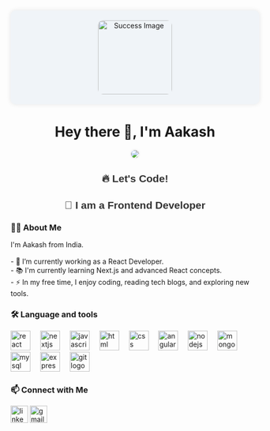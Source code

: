 <div align="center" style="background-color:#f0f4f8; padding:20px; border-radius:10px; box-shadow: 0 0 10px rgba(0, 0, 0, 0.1);">
  <img height="150" src="https://media.istockphoto.com/id/1025929386/vector/successful-young-man-holding-using-laptop-computer-and-showing-gesturing-thumbs-up-sign.jpg?s=612x612&w=0&k=20&c=7tEJ-O7cEX-j84H-g60WV-991sL0t8P0WlaY7PxBJn8=" alt="Success Image" style="border-radius:10px;" />
</div>

<h1 align="center">Hey there 👋, I'm Aakash</h1>



<div align="center" style="margin-top: 20px;">
  <img src="https://visitor-badge.laobi.icu/badge?page_id=aakash.aakash&" style="border-radius:10px; box-shadow: 0 0 5px rgba(0, 0, 0, 0.1);" />
</div>

<div align="center" style="margin-top: 30px;">
  <h2 style="color:#333; font-family:Arial, sans-serif;">🔥 Let's Code!</h2>
</div>

<div align="center" style="margin-top: 30px;">
  <h2 style="color:#333; font-family:Arial, sans-serif;">🚀 I am a Frontend Developer</h2>
  
</div>

<h3 align="left">👩‍💻 About Me</h3>

<p align="left">I'm Aakash from India.<br><br>- 🔭 I’m currently working as a React Developer.<br>- 📚 I'm currently learning Next.js and advanced React concepts.<br>- ⚡ In my free time, I enjoy coding, reading tech blogs, and exploring new tools.</p>

<h3 align="left">🛠 Language and tools</h3>

<div align="left">
  <img src="https://cdn.jsdelivr.net/gh/devicons/devicon/icons/react/react-original-wordmark.svg" height="40" alt="react logo" />
  <img width="12" />
  <img src="https://cdn.jsdelivr.net/gh/devicons/devicon/icons/nextjs/nextjs-line.svg" height="40" alt="nextjs logo" />
  <img width="12" />
  <img src="https://cdn.jsdelivr.net/gh/devicons/devicon/icons/javascript/javascript-original.svg" height="40" alt="javascript logo" />
  <img width="12" />
  <img src="https://cdn.jsdelivr.net/gh/devicons/devicon/icons/html5/html5-original-wordmark.svg" height="40" alt="html logo" />
  <img width="12" />
  <img src="https://cdn.jsdelivr.net/gh/devicons/devicon/icons/css3/css3-original-wordmark.svg" height="40" alt="css logo" />
  <img width="12" />
  <img src="https://cdn.jsdelivr.net/gh/devicons/devicon/icons/angularjs/angularjs-original.svg" height="40" alt="angular logo" />
  <img width="12" />
  <img src="https://cdn.jsdelivr.net/gh/devicons/devicon/icons/nodejs/nodejs-original-wordmark.svg" height="40" alt="nodejs logo" />
  <img width="12" />
  <img src="https://cdn.jsdelivr.net/gh/devicons/devicon/icons/mongodb/mongodb-original-wordmark.svg" height="40" alt="mongodb logo" />
  <img width="12" />
  <img src="https://cdn.jsdelivr.net/gh/devicons/devicon/icons/mysql/mysql-original-wordmark.svg" height="40" alt="mysql logo" />
  <img width="12" />
  <img src="https://cdn.jsdelivr.net/gh/devicons/devicon/icons/express/express-original-wordmark.svg" height="40" alt="express logo" />
  <img width="12" />
  <img src="https://cdn.jsdelivr.net/gh/devicons/devicon/icons/git/git-original-wordmark.svg" height="40" alt="git logo" />
</div>



<h3 align="left">📫 Connect with Me</h3>

<div align="left">
  <a href="https://www.linkedin.com/in/aakashkr97" target="_blank" style="text-decoration:none;">
    <img src="https://img.shields.io/static/v1?message=LinkedIn&logo=linkedin&label=&color=0077B5&logoColor=white&labelColor=&style=for-the-badge" height="35" alt="linkedin logo" />
  </a>
  <a href="mailto:aakashkr97@gmail.com" target="_blank" style="text-decoration:none;">
    <img src="https://img.shields.io/static/v1?message=Gmail&logo=gmail&label=&color=D14836&logoColor=white&labelColor=&style=for-the-badge" height="35" alt="gmail logo" />
  </a>
</div>

<br clear="both">



